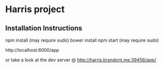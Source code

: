 # Harris project

## Installation Instructions

npm install (may require sudo)
bower install
npm start (may require sudo)

http://localhost:8000/app

or take a look at the dev server @ http://harris.brandont.me:39456/app/